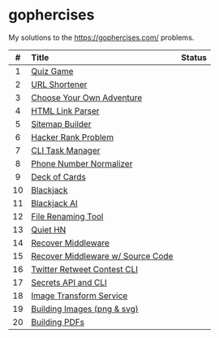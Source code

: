 # gophercises
My solutions to the https://gophercises.com/ problems.

| # | Title | Status |
|:-:|:------|:------:|
|  1 | [Quiz Game](01-quiz-game) |  |
|  2 | [URL Shortener](02-url-shortener) |  |
|  3 | [Choose Your Own Adventure](03-choose-your-own-adventure) |  |
|  4 | [HTML Link Parser](04-html-link-parser) |  |
|  5 | [Sitemap Builder](05-sitemap-builder) |  |
|  6 | [Hacker Rank Problem](06-hacker-rank-problem) |  |
|  7 | [CLI Task Manager](07-cli-task-manager) |  |
|  8 | [Phone Number Normalizer](08-phone-number-normalizer) |  |
|  9 | [Deck of Cards](09-deck-of-cards) |  |
| 10 | [Blackjack](10-blackjack) |  |
| 11 | [Blackjack AI](11-blackjack-ai) |  |
| 12 | [File Renaming Tool](12-file-renaming-tool) |  |
| 13 | [Quiet HN](13-quiet-hn) |  |
| 14 | [Recover Middleware](14-recover-middleware) |  |
| 15 | [Recover Middleware w/ Source Code](15-recover-middleware-w-source-code) |  |
| 16 | [Twitter Retweet Contest CLI](16-twitter-retweet-contest-cli) |  |
| 17 | [Secrets API and CLI](17-secrets-api-and-cli) |  |
| 18 | [Image Transform Service](18-image-transform-service) |  |
| 19 | [Building Images (png & svg)](19-building-images-png-and-svg) |  |
| 20 | [Building PDFs](20-building-pdfs) |  |

